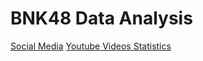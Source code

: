 # BNK48 Data Analysis

[Social Media](https://github.com/tanatiem/BNK48/blob/master/bnk48-social-media.ipynb)
[Youtube Videos Statistics](https://github.com/tanatiem/BNK48/blob/master/bnk48-youtube-statistics.ipynb)

